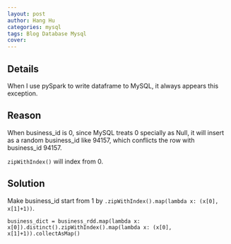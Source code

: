 ```yaml
---
layout: post
author: Hang Hu
categories: mysql
tags: Blog Database Mysql 
cover: 
---
```


## Details

When I use pySpark to write dataframe to MySQL, it always appears this exception.

## Reason

When business_id is 0, since MySQL treats 0 specially as Null, it will insert as a random business_id like 94157, which conflicts the row with business_id 94157.

`zipWithIndex()` will index from 0.

## Solution

Make business_id start from 1 by `.zipWithIndex().map(lambda x: (x[0], x[1]+1))`.

```
business_dict = business_rdd.map(lambda x: x[0]).distinct().zipWithIndex().map(lambda x: (x[0], x[1]+1)).collectAsMap()
```
